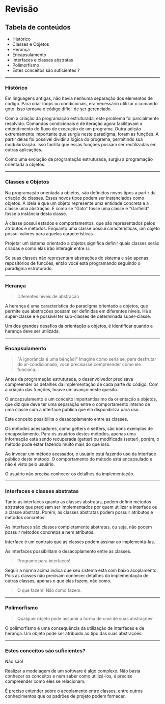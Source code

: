 # Revisão

## Tabela de conteúdos

- Histórico
- Classes e Objetos
- Herança
- Encapsulamento
- Interfaces e classes abstratas
- Polimorfismo
- Estes conceitos são suficientes ?


---
### Histórico

Em linguagens antigas, não havia nenhuma separação dos elementos de código. 
Para criar loops ou condicionais, era necessário utilizar o comando goto.
Isso tornava o código difícil de ser gerenciado.

Com a criação da programação estruturada, este problema foi parcialmente resolvido.
Comandos condicionais e de iteração agora facilitavam o entendimento do fluxo de execução de um programa.
Outra adição extremamente importante que surgiu neste paradigma, foram as funções.
A partir delas foi possível dividir a lógica do programa, permitindo sua modularização.
Isso facilita que essas funções possam ser reutilizadas em outras aplicações.

Como uma evolução da programação estruturada, surgiu a programação orientada a objetos. 


---
### Classes e Objetos

Na programação orientada a objetos, são definidos novos tipos a partir da criação de classes.
Esses novos tipos podem ser instanciados como objetos.
A ideia é que um objeto represente uma entidade concreta e a classe uma abstração.
É como se "Gato" fosse uma classe e "Garfield" fosse a instância desta classe.

A classe possui estados e comportamentos, que são representados pelos atributos e métodos.
Enquanto uma classe possui características, um objeto possui valores para aquelas características.

Projetar um sistema orientado a objetos significa definir quais classes serão criadas e
como elas irão interagir entre si.

Se suas classes não representam abstrações do sistema e são apenas repositórios de funções,
então você está programando seguindo o paradigma estruturado.


---
### Herança

> Diferentes níveis de abstração

A herança é uma característica do paradigma orientado a objetos,
que permite que abstrações possam ser definidas em diferentes níveis.
Há a super-classe e é possível ter sub-classes de determinada super-classe.

Um dos grandes desafios da orientação a objetos, é identificar quando a herança deve ser utilizada.


---
### Encapsulamento

> "A ignorância é uma bênção!"
> Imagine como seria se, para desfrutar do ar-condicionado, você precisasse compreender como ele funciona...

Antes da programação estruturada, o desenvolvedor precisava compreender os detalhes da implementação de cada parte do código.
Com a criação das funções, houve um avanço neste quesito. 

O encapsulamento é um conceito importantíssimo da orientação a objetos,
que diz que deve ter uma separação entre o comportamento interno de uma classe com a interface
pública que ela disponibiliza para uso. 

Este conceito possibilita o desacoplamento entre as classes.

Os métodos acessadores, como getters e setters, são bons exemplos de encapsulamento.
Para os usuários destes métodos, apenas uma informação está sendo recuperada (getter) ou modificada (setter),
porém, o método pode estar fazendo muito mais do que isso. 

Ao invocar um método acessador, o usuário está fazendo uso da interface público deste método.
O comportamento do método está encapsulado e não é visto pelo usuário.

O usuário não precisa conhecer os detalhes da implementação.


---
### Interfaces e classes abstratas

Tanto as interfaces quanto as classes abstratas, podem definir métodos abstratos que precisam ser implementados
por quem utilizar a interface ou a classe abstrata.
Porém, as classes abstratas podem possuir atributos e métodos concretos.

As interfaces são classes completamente abstratas, ou seja, não podem possuir métodos concretos e nem atributos.

Interface é um contrato que as classes podem assinar ao implementá-las. 

As interfaces possibilitam o desacoplamento entre as classes. 

> Programe para interfaces!

Seguir a norma acima indica que seu sistema está com baixo acoplamento. Pois as classes não precisam conhecer
detalhes da implementação de outras classes, apenas o que elas fazem, não como.

> O que fazem!
> Não como fazem.


---
### Polimorfismo

> Qualquer objeto pode assumir a forma de uma de suas abstrações!

O polimorfismo é uma consequência da utilização de interfaces e de herança.
Um objeto pode ser atribuído ao tipo das suas abstrações.


---
### Estes conceitos são suficientes?

Não são!

Realizar a modelagem de um software é algo complexo.
Não basta conhecer os conceitos e nem saber como utilizá-los, é preciso compreender como eles se relacionam.

É preciso entender sobre o acoplamento entre classes, entre outros conhecimentos que os padrões de projeto podem fornecer.
